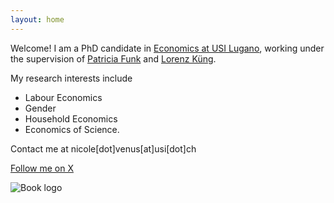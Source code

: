 ```yaml
---
layout: home
---
```


Welcome! I am a PhD candidate in [Economics at USI Lugano](https://idep.usi.ch/), working under the supervision of [Patricia Funk](https://sites.google.com/site/patriciafelicitasfunk/patricia-funks-research-webpage) and [Lorenz Küng](https://lorenzkueng.droppages.com/). 

My research interests include 
- Labour Economics
- Gender
- Household Economics 
- Economics of Science.

Contact me at nicole[dot]venus[at]usi[dot]ch

[Follow me on X](https://twitter.com/nemo18383912600)

![Book logo]("/assets/NVenus_passphoto.png)
